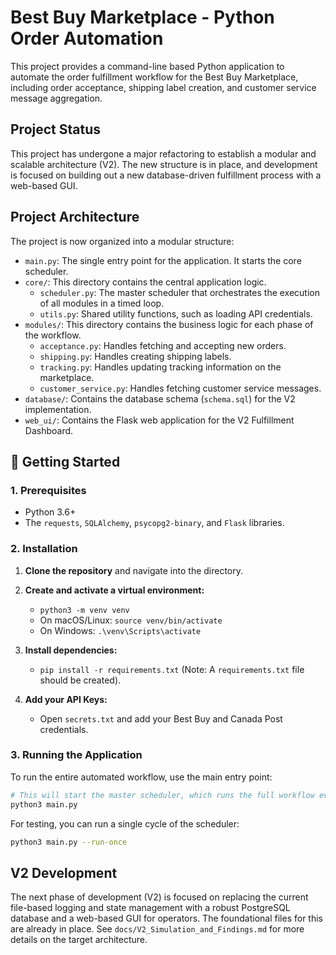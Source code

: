 # Best Buy Marketplace - Python Order Automation

This project provides a command-line based Python application to automate the order fulfillment workflow for the Best Buy Marketplace, including order acceptance, shipping label creation, and customer service message aggregation.

## Project Status
This project has undergone a major refactoring to establish a modular and scalable architecture (V2). The new structure is in place, and development is focused on building out a new database-driven fulfillment process with a web-based GUI.

## Project Architecture

The project is now organized into a modular structure:

-   `main.py`: The single entry point for the application. It starts the core scheduler.
-   `core/`: This directory contains the central application logic.
    -   `scheduler.py`: The master scheduler that orchestrates the execution of all modules in a timed loop.
    -   `utils.py`: Shared utility functions, such as loading API credentials.
-   `modules/`: This directory contains the business logic for each phase of the workflow.
    -   `acceptance.py`: Handles fetching and accepting new orders.
    -   `shipping.py`: Handles creating shipping labels.
    -   `tracking.py`: Handles updating tracking information on the marketplace.
    -   `customer_service.py`: Handles fetching customer service messages.
-   `database/`: Contains the database schema (`schema.sql`) for the V2 implementation.
-   `web_ui/`: Contains the Flask web application for the V2 Fulfillment Dashboard.

## 🚀 Getting Started

### 1. Prerequisites

*   Python 3.6+
*   The `requests`, `SQLAlchemy`, `psycopg2-binary`, and `Flask` libraries.

### 2. Installation

1.  **Clone the repository** and navigate into the directory.

2.  **Create and activate a virtual environment:**
    *   `python3 -m venv venv`
    *   On macOS/Linux: `source venv/bin/activate`
    *   On Windows: `.\venv\Scripts\activate`

3.  **Install dependencies:**
    *   `pip install -r requirements.txt` (Note: A `requirements.txt` file should be created).

4.  **Add your API Keys:**
    *   Open `secrets.txt` and add your Best Buy and Canada Post credentials.

### 3. Running the Application

To run the entire automated workflow, use the main entry point:

```bash
# This will start the master scheduler, which runs the full workflow every 15 minutes.
python3 main.py
```

For testing, you can run a single cycle of the scheduler:
```bash
python3 main.py --run-once
```

## V2 Development

The next phase of development (V2) is focused on replacing the current file-based logging and state management with a robust PostgreSQL database and a web-based GUI for operators. The foundational files for this are already in place. See `docs/V2_Simulation_and_Findings.md` for more details on the target architecture.
